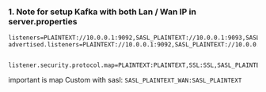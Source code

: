 ### 1. Note for setup Kafka with both Lan / Wan IP in server.properties

```
listeners=PLAINTEXT://10.0.0.1:9092,SASL_PLAINTEXT://10.0.0.1:9093,SASL_PLAINTEXT_WAN://12.12.12.12:9094
advertised.listeners=PLAINTEXT://10.0.0.1:9092,SASL_PLAINTEXT://10.0.0.1:9093,SASL_PLAINTEXT_WAN://12.12.12.12:9094


listener.security.protocol.map=PLAINTEXT:PLAINTEXT,SSL:SSL,SASL_PLAINTEXT:SASL_PLAINTEXT,SASL_SSL:SASL_SSL,SASL_PLAINTEXT_WAN:SASL_PLAINTEXT
```

important is map Custom with sasl: `SASL_PLAINTEXT_WAN:SASL_PLAINTEXT`
